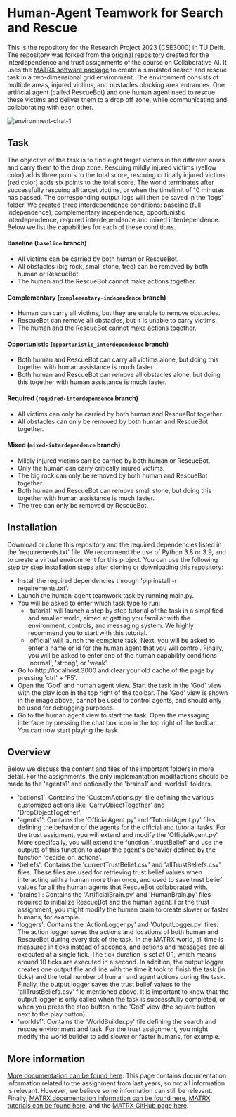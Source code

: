 # Human-Agent Teamwork for Search and Rescue
This is the repository for the Research Project 2023 (CSE3000) in TU Delft. The repository was forked from the [original repository](https://github.com/rsverhagen94/TUD-Collaborative-AI-2023) created for the interdependence and trust assignments of the course on Collaborative AI. It uses the [MATRX software package](https://matrx-software.com/) to create a simulated search and rescue task in a two-dimensional grid environment. The environment consists of multiple areas, injured victims, and obstacles blocking area entrances. One artificial agent (called RescueBot) and one human agent need to rescue these victims and deliver them to a drop off zone, while communicating and collaborating with each other.

![environment-chat-1](https://user-images.githubusercontent.com/54837051/204800699-89ed7159-d329-4f95-8441-acb601ff90a5.png)
## Task
The objective of the task is to find eight target victims in the different areas and carry them to the drop zone. Rescuing mildly injured victims (yellow color) adds three points to the total score, rescuing critically injured victims (red color) adds six points to the total score. The world terminates after successfully rescuing all target victims, or when the timelimit of 10 minutes has passed. The corresponding output logs will then be saved in the 'logs' folder. We created three interdependence conditions: baseline (full independence), complementary independence, opportunistic interdependence, required interdependence and mixed interdependence. Below we list the capabilities for each of these conditions.
#### Baseline (`baseline` branch)
- All victims can be carried by both human or RescueBot. 
- All obstacles (big rock, small stone, tree) can be removed by both human or RescueBot.
- The human and the RescueBot cannot make actions together.

#### Complementary (`complementary-independence` branch)
- Human can carry all victims, but they are unable to remove obstacles. 
- RescueBot can remove all obstacles, but it is unable to carry victims.
- The human and the RescueBot cannot make actions together.

#### Opportunistic (`opportunistic_interdependence` branch)
- Both human and RescueBot can carry all victims alone, but doing this together with human assistance is much faster.
- Both human and RescueBot can remove all obstacles alone, but doing this together with human assistance is much faster.

#### Required (`required-interdependence` branch)
- All victims can only be carried by both human and RescueBot together.
- All obstacles can only be removed by both human and RescueBot together.

#### Mixed (`mixed-interdependence` branch)
- Mildly injured victims can be carried by both human or RescueBot. 
- Only the human can carry critically injured victims.
- The big rock can only be removed by both human and RescueBot together.
- Both human and RescueBot can remove small stone, but doing this together with human assistance is much faster.
- The tree can only be removed by RescueBot.

## Installation
Download or clone this repository and the required dependencies listed in the 'requirements.txt' file. We recommend the use of Python 3.8 or 3.9, and to create a virtual environment for this project. You can use the following step by step installation steps after cloning or downloading this repository:
- Install the required dependencies through 'pip install -r requirements.txt'. 
- Launch the human-agent teamwork task by running main.py.
- You will be asked to enter which task type to run: 
  - 'tutorial' will launch a step by step tutorial of the task in a simplified and smaller world, aimed at getting you familiar with the environment, controls, and messaging system. We highly recommend you to start with this tutorial.
  - 'official' will launch the complete task. Next, you will be asked to enter a name or id for the human agent that you will control. Finally, you will be asked to enter one of the human capability conditions 'normal', 'strong', or 'weak'. 
- Go to http://localhost:3000 and clear your old cache of the page by pressing 'ctrl' + 'F5'.
- Open the 'God' and human agent view. Start the task in the 'God' view with the play icon in the top right of the toolbar. The 'God' view is shown in the image above, cannot be used to control agents, and should only be used for debugging purposes. 
- Go to the human agent view to start the task. Open the messaging interface by pressing the chat box icon in the top right of the toolbar. You can now start playing the task.
## Overview
Below we discuss the content and files of the important folders in more detail. For the assignments, the only implemantation modifactions should be made to the 'agents1' and optionally the 'brains1' and 'worlds1' folders.
- 'actions1': Contains the 'CustomActions.py' file defining the various customized actions like 'CarryObjectTogether' and 'DropObjectTogether'.
- 'agents1': Contains the 'OfficialAgent.py' and 'TutorialAgent.py' files defining the behavior of the agents for the official and tutorial tasks. For the trust assigment, you will extend and modify the 'OfficialAgent.py'. More specifcally, you will extend the function '_trustBelief' and use the outputs of this function to adapt the agent's behavior defined by the function 'decide_on_actions'. 
- 'beliefs': Contains the 'currentTrustBelief.csv' and 'allTrustBeliefs.csv' files. These files are used for retrieving trust belief values when interacting with a human more than once, and used to save trust belief values for all the human agents that RescueBot collaborated with. 
- 'brains1': Contains the 'ArtificialBrain.py' and 'HumanBrain.py' files required to initialize RescueBot and the human agent. For the trust assignment, you might modify the human brain to create slower or faster humans, for example.
- 'loggers': Contains the 'ActionLogger.py' and 'OutputLogger.py' files. The action logger saves the actions and locations of both human and RescueBot during every tick of the task. In the MATRX world, all time is measured in ticks instead of seconds, and actions and messages are all executed at a single tick. The tick duration is set at 0.1, which means around 10 ticks are executed in a second. In addition, the output logger creates one output file and line with the time it took to finish the task (in ticks) and the total number of human and agent actions during the task. Finally, the output logger saves the trust belief values to the 'allTrustBeliefs.csv' file mentioned above. It is important to know that the output logger is only called when the task is successfully completed, or when you press the stop button in the 'God' view (the square button next to the play button). 
- 'worlds1': Contains the 'WorldBuilder.py' file defining the search and rescue environment and task. For the trust assignment, you might modify the world builder to add slower or faster humans, for example. 

## More information
[More documentation can be found here](https://tracinsy.ewi.tudelft.nl/pubtrac/BW4T-Matrx-CollaborativeAI/wiki). This page contains documentation information related to the assignment from last years, so not all information is relevant. However, we believe some information can still be relevant. Finally, [MATRX documentation information can be found here](http://docs.matrx-software.com/en/master/), [MATRX tutorials can be found here](https://matrx-software.com/tutorials/), and the [MATRX GitHub page here](https://github.com/matrx-software/matrx).
